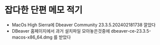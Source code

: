 # 잡다한 단편 메모 적기
* MacOs High Sierra에 Dbeaver Community 23.3.5.202402181738 깔았다
* DBeaver 홈페이지에서 과거 설치파일 모아놓은것중에 dbeaver-ce-23.3.5-macos-x86_64.dmg 를 받았다
